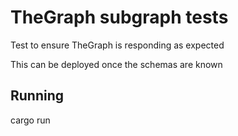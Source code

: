 # TheGraph subgraph tests
Test to ensure TheGraph is responding as expected

This can be deployed once the schemas are known

## Running

cargo run
